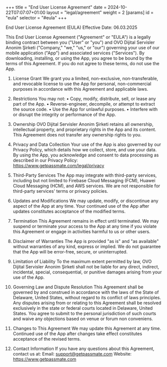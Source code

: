 +++
title = "End User License Agreement"
date = 2024-10-22T07:07:07+01:00
layout = "legal/agreement"
weight = 2
[params]
    id = "eula"
    selector = "#eula"
+++

End User License Agreement (EULA)
Effective Date: 06.03.2025
 
This End User License Agreement ("Agreement" or "EULA") is a legally binding contract between you ("User" or "you") and OVO Dijital Servisler Anonim Şirketi ("Company," "we," "us," or "our") governing your use of our mobile application ("App") and associated services ("Services").
By downloading, installing, or using the App, you agree to be bound by the terms of this Agreement. If you do not agree to these terms, do not use the App.
 
1. License Grant
We grant you a limited, non-exclusive, non-transferable, and revocable license to use the App for personal, non-commercial purposes in accordance with this Agreement and applicable laws.
 
2. Restrictions
You may not:
• Copy, modify, distribute, sell, or lease any part of the App.
• Reverse-engineer, decompile, or attempt to extract the source code.
• Use the App for unlawful purposes.
• Interfere with or disrupt the integrity or performance of the App.
 
3. Ownership
OVO Dijital Servisler Anonim Şirketi retains all ownership, intellectual property, and proprietary rights in the App and its content. This Agreement does not transfer any ownership rights to you.
 
4. Privacy and Data Collection
Your use of the App is also governed by our Privacy Policy, which details how we collect, store, and use your data. By using the App, you acknowledge and consent to data processing as described in our Privacy Policy: https://www.getpassmate.com/legal/privacy
​
5. Third-Party Services
The App may integrate with third-party services, including but not limited to Firebase Cloud Messaging (FCM), Huawei Cloud Messaging (HCM), and AWS services. We are not responsible for third-party services' terms or privacy policies.
 
6. Updates and Modifications
We may update, modify, or discontinue any aspect of the App at any time. Your continued use of the App after updates constitutes acceptance of the modified terms.
 
 
 
 
7. Termination
This Agreement remains in effect until terminated. We may suspend or terminate your access to the App at any time if you violate this Agreement or engage in activities harmful to us or other users.
 
8. Disclaimer of Warranties
The App is provided "as is" and "as available" without warranties of any kind, express or implied. We do not guarantee that the App will be error-free, secure, or uninterrupted.
 
9. Limitation of Liability
To the maximum extent permitted by law, OVO Dijital Servisler Anonim Şirketi shall not be liable for any direct, indirect, incidental, special, consequential, or punitive damages arising from your use of the App.
 
10. Governing Law and Dispute Resolution
This Agreement shall be governed by and construed in accordance with the laws of the State of Delaware, United States, without regard to its conflict of laws principles. Any disputes arising from or relating to this Agreement shall be resolved exclusively in the state or federal courts located in Delaware, United States. You agree to submit to the personal jurisdiction of such courts and waive any objections based on venue or forum non conveniens.
 
11. Changes to This Agreement
We may update this Agreement at any time. Continued use of the App after changes take effect constitutes acceptance of the revised terms.
 
12. Contact Information
If you have any questions about this Agreement, contact us at:
Email: support@getpassmate.com
Website: https://www.getpassmate.com